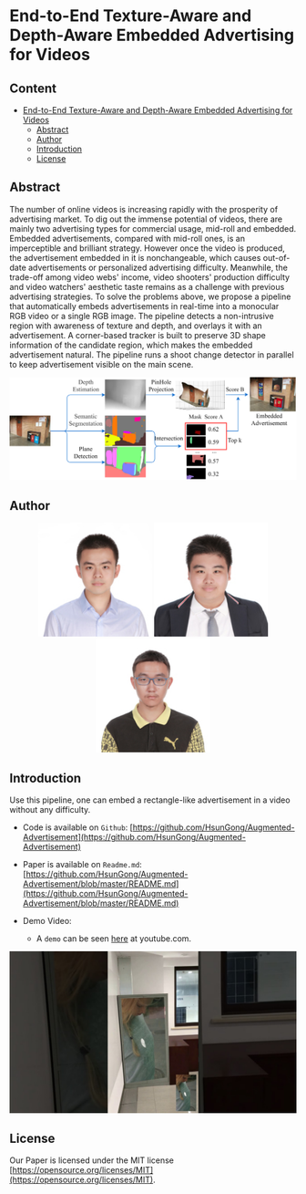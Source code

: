# End-to-End Texture-Aware and Depth-Aware Embedded Advertising for Videos

## Content

   * [End-to-End Texture-Aware and Depth-Aware Embedded Advertising for Videos](#end-to-end-texture-aware-and-depth-aware-embedded-advertising-for-videos)
      * [Abstract](#abstract)
      * [Author](#author)
      * [Introduction](#introduction)
      * [License](#license)

## Abstract

The number of online videos is increasing rapidly with the prosperity of advertising market. To dig out the immense potential of videos, there are mainly two advertising types for commercial usage, mid-roll and embedded.  Embedded advertisements, compared with mid-roll ones, is an imperceptible and brilliant strategy. However once the video is produced, the advertisement embedded in it is nonchangeable, which causes out-of-date advertisements or personalized advertising difficulty. Meanwhile, the trade-off among video webs' income, video shooters' production difficulty and video watchers' aesthetic taste remains as a challenge with previous advertising strategies. To solve the problems above, we propose a pipeline that automatically embeds advertisements in real-time into a monocular RGB video or a single RGB image. The pipeline detects a non-intrusive region with awareness of texture and depth, and overlays it with an advertisement. A corner-based tracker is built to preserve 3D shape information of the candidate region, which makes the embedded advertisement natural. The pipeline runs a shoot change detector in parallel to keep advertisement visible on the main scene.

![pipeline1](pipeline1.png)


## Author

<center class="half">
<img src='gongxun.jfif' width="200" alt="Xun Gong" /> <img src='lijiasen.jfif' width="200" alt="Xun Gong" />  <img src='liboning.jfif' width="200" alt="Xun Gong" />
</center>


## Introduction

Use this pipeline, one can embed a rectangle-like advertisement in a video without any difficulty.

- Code is available on `Github`: [https://github.com/HsunGong/Augmented-Advertisement](https://github.com/HsunGong/Augmented-Advertisement)

- Paper is available on `Readme.md`: [https://github.com/HsunGong/Augmented-Advertisement/blob/master/README.md](https://github.com/HsunGong/Augmented-Advertisement/blob/master/README.md)

- Demo Video:
    - A `demo` can be seen [here](https://www.youtube.com/watch?v=6h5ptSp3lbY) at youtube.com.

<a href="https://youtu.be/6h5ptSp3lbY"><img src='maxresdefault.jpg' alt="Xun Gong" /></a>

## License

Our Paper is licensed under the MIT license [https://opensource.org/licenses/MIT](https://opensource.org/licenses/MIT).

